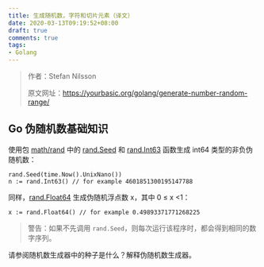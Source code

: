 ```yaml
---
title: 生成随机数，字符和切片元素（译文）
date: 2020-03-13T09:19:52+08:00
draft: true
comments: true
tags: 
- Golang
---
```


> 作者：Stefan Nilsson
> 
> 原文网址：https://yourbasic.org/golang/generate-number-random-range/

## Go 伪随机数基础知识
使用包 [math/rand](https://golang.org/pkg/math/rand/ "math/rand") 中的 [rand.Seed](https://golang.org/pkg/math/rand/#Seed "rand.Seed") 和 [rand.Int63](https://golang.org/pkg/math/rand/#Int63 "rand.Int63") 函数生成 int64 类型的非负伪随机数：
```
rand.Seed(time.Now().UnixNano())
n := rand.Int63() // for example 4601851300195147788
```

同样，[rand.Float64](https://golang.org/pkg/math/rand/#Float64 "rand.Float64") 生成伪随机浮点数 x，其中 0 ≤ x <1：
```
x := rand.Float64() // for example 0.49893371771268225
```

> 警告：如果不先调用 `rand.Seed`，则每次运行该程序时，都会得到相同的数字序列。

请参阅随机数生成器中的种子是什么？解释伪随机数生成器。

